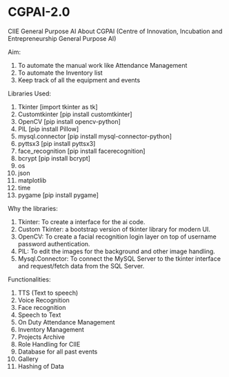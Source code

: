 # CGPAI-2.0
CIIE General Purpose AI About CGPAI (Centre of Innovation, Incubation and Entrepreneurship General Purpose AI)

Aim:
1.  To automate the manual work like Attendance Management
2.  To automate the Inventory list
3.  Keep track of all the equipment and events

Libraries Used:
1.  Tkinter [import tkinter as tk]
2.  Customtkinter [pip install customtkinter]
3.  OpenCV [pip install opencv-python]
4.  PIL [pip install Pillow]
5.  mysql.connector [pip install mysql-connector-python]
6.  pyttsx3 [pip install pyttsx3]
7.  face_recognition [pip install facerecognition]
8.  bcrypt [pip install bcrypt]
9.  os
10.  json
11.  matplotlib
12.  time
13.  pygame [pip install pygame]

Why the libraries:
1.  Tkinter: To create a interface for the ai code.
2.  Custom Tkinter: a bootstrap version of tkinter library for modern UI.
3.  OpenCV: To create a facial recognition login layer on top of username password authentication.
4.  PIL: To edit the images for the background and other image handling.
5.  Mysql.Connector: To connect the MySQL Server to the tkinter interface and request/fetch data from the SQL Server.


Functionalities:
1.  TTS (Text to speech)
2.  Voice Recognition 
3.  Face recognition
4.  Speech to Text
5.  On Duty Attendance Management
6.  Inventory Management
7.  Projects Archive
8.  Role Handling for CIIE
9.  Database for all past events
10.  Gallery
11.  Hashing of Data
